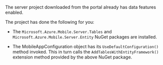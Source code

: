 The server project downloaded from the portal already has data features enabled.

The project has done the following for you:

* The `Microsoft.Azure.Mobile.Server.Tables` and `Microsoft.Azure.Mobile.Server.Entity` NuGet packages are installed.

* The MobileAppConfiguration object has its `UseDefaultConfiguration()` method invoked. This in turn calls the `AddTablesWithEntityFramework()` extension method provided by the above NuGet package.